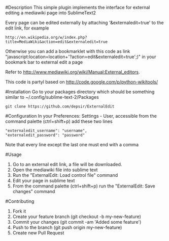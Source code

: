#Description
This simple plugin implements the interface for external editing a mediawiki page into SublimeText2

Every page can be edited externally by attaching '&externaledit=true' to the edit link, for example

    http://en.wikipedia.org/w/index.php?title=MediaWiki&action=edit&externaledit=true

Otherwise you can add a bookmarklet with this code as link "javascript:location=location+'?action=edit&externaledit=true';)" in your bookmark bar to external edit a page

Refer to http://www.mediawiki.org/wiki/Manual:External_editors.

This code is partyl based on http://code.google.com/p/python-wikitools/

#Installation
Go to your packages directory which should be something similar to ~/.config/sublime-text-2/Packages

    git clone https://github.com/depsir/ExternalEdit

#Configuration
In your Preferences: Settings - User, accessible from the command palette (ctrl+shift+p) add these two lines

    "externaledit_username": "username",
    "externaledit_password": "password"

Note that every line except the last one must end with a comma

#Usage
1. Go to an external edit link, a file will be downloaded.
1. Open the mediawiki file into sublime text
1. Run the "ExternalEdit: Load control file" command
1. Edit your page in sublime text
1. From the command palette (ctrl+shift+p) run the "ExternalEdit: Save changes" command

#Contributing
1. Fork it
1. Create your feature branch (git checkout -b my-new-feature)
1. Commit your changes (git commit -am 'Added some feature')
1. Push to the branch (git push origin my-new-feature)
1. Create new Pull Request

